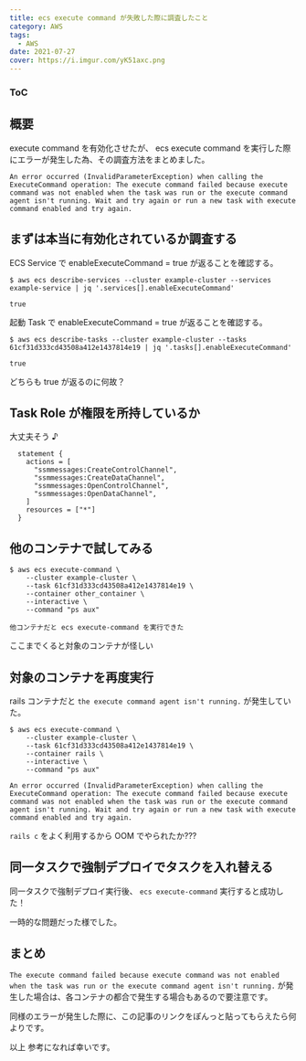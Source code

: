 ```yaml
---
title: ecs execute command が失敗した際に調査したこと
category: AWS
tags:
  - AWS
date: 2021-07-27
cover: https://i.imgur.com/yK51axc.png
---
```


<div class="toc">
<div class="toc-content">
<h3 class="menu-label">ToC</h3>
<!-- toc -->
</div>
</div>

<!-- more -->

## 概要

execute command を有効化させたが、 ecs execute command を実行した際にエラーが発生した為、その調査方法をまとめました。

```
An error occurred (InvalidParameterException) when calling the ExecuteCommand operation: The execute command failed because execute command was not enabled when the task was run or the execute command agent isn't running. Wait and try again or run a new task with execute command enabled and try again.
```

## まずは本当に有効化されているか調査する

ECS Service で enableExecuteCommand = true が返ることを確認する。

```
$ aws ecs describe-services --cluster example-cluster --services example-service | jq '.services[].enableExecuteCommand'

true
```

起動 Task で enableExecuteCommand = true が返ることを確認する。

```
$ aws ecs describe-tasks --cluster example-cluster --tasks 61cf31d333cd43508a412e1437814e19 | jq '.tasks[].enableExecuteCommand'

true
```

どちらも true が返るのに何故？

## Task Role が権限を所持しているか

大丈夫そう ♪

```
  statement {
    actions = [
      "ssmmessages:CreateControlChannel",
      "ssmmessages:CreateDataChannel",
      "ssmmessages:OpenControlChannel",
      "ssmmessages:OpenDataChannel",
    ]
    resources = ["*"]
  }
```

## 他のコンテナで試してみる

```
$ aws ecs execute-command \
    --cluster example-cluster \
    --task 61cf31d333cd43508a412e1437814e19 \
    --container other_container \
    --interactive \
    --command "ps aux"

他コンテナだと ecs execute-command を実行できた
```

ここまでくると対象のコンテナが怪しい

## 対象のコンテナを再度実行

rails コンテナだと `the execute command agent isn't running.` が発生していた。

```
$ aws ecs execute-command \
    --cluster example-cluster \
    --task 61cf31d333cd43508a412e1437814e19 \
    --container rails \
    --interactive \
    --command "ps aux"

An error occurred (InvalidParameterException) when calling the ExecuteCommand operation: The execute command failed because execute command was not enabled when the task was run or the execute command agent isn't running. Wait and try again or run a new task with execute command enabled and try again.
```

`rails c` をよく利用するから OOM でやられたか???

## 同一タスクで強制デプロイでタスクを入れ替える

同一タスクで強制デプロイ実行後、 `ecs execute-command` 実行すると成功した！

一時的な問題だった様でした。

## まとめ

`The execute command failed because execute command was not enabled when the task was run or the execute command agent isn't running.` が発生した場合は、各コンテナの都合で発生する場合もあるので要注意です。

同様のエラーが発生した際に、この記事のリンクをぽんっと貼ってもらえたら何よりです。

以上
参考になれば幸いです。
